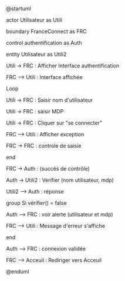 @startuml

actor Utilisateur as Utili

boundary FranceConnect as FRC

control authentification as Auth

entity Utilisateur as Utili2

Utili -\> FRC : Afficher Interface authentification

FRC --\> Utili : Interface affichée

Loop

Utili -\> FRC : Saisir nom d'utilisateur

Utili -\> FRC : saisir MDP

Utili -\> FRC : Cliquer sur "se connecter"

FRC --\> Utili : Afficher exception

FRC -\> FRC : controle de saisie

end

FRC -\> Auth : (succès de contrôle)

Auth -\> Utili2 : Verifier (nom utilisateur, mdp)

Utili2 --\> Auth : réponse

group Si vérifier() = false

Auth --\> FRC : voir alerte (utilisateur et mdp)

FRC --\> Utili : Message d'erreur s'affiche

end

Auth --\> FRC : connexion validée

FRC --\> Acceuil : Rediriger vers Acceuil

@enduml
